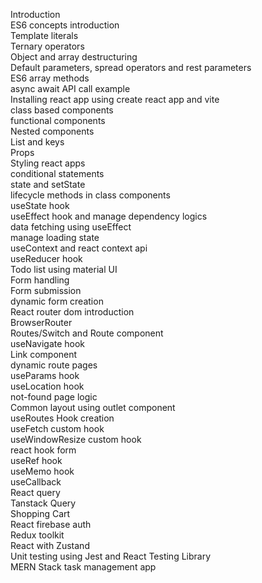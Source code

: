 Introduction<br>
 ES6 concepts introduction<br>
 Template literals<br>
 Ternary operators<br>
 Object and array destructuring<br>
 Default parameters, spread operators and rest parameters<br>
 ES6 array methods<br>
 async await API call example<br>
 Installing react app using create react app and vite<br>
 class based components<br>
 functional components<br>
 Nested components<br>
 List and keys<br>
 Props<br>
 Styling react apps<br>
 conditional statements<br>
 state and setState<br>
 lifecycle methods in class components<br>
 useState hook<br>
 useEffect hook and manage dependency logics<br>
 data fetching using useEffect<br>
 manage loading state<br>
 useContext and react context api<br>
 useReducer hook<br>
 Todo list using material UI<br>
 Form handling<br>
 Form submission<br>
 dynamic form creation<br>
 React router dom introduction<br>
 BrowserRouter<br>
 Routes/Switch and Route component<br>
 useNavigate hook<br>
 Link component<br>
 dynamic route pages<br>
 useParams hook<br>
 useLocation hook<br>
 not-found page logic<br>
 Common layout using outlet component<br>
 useRoutes Hook creation<br>
 useFetch custom hook<br>
 useWindowResize custom hook<br>
 react hook form<br>
 useRef hook<br>
 useMemo hook<br>
 useCallback<br>
 React query<br>
 Tanstack Query<br>
 Shopping Cart<br>
 React firebase auth<br>
 Redux toolkit<br>
 React with Zustand<br>
 Unit testing using Jest and React Testing Library<br>
 MERN Stack task management app<br>

